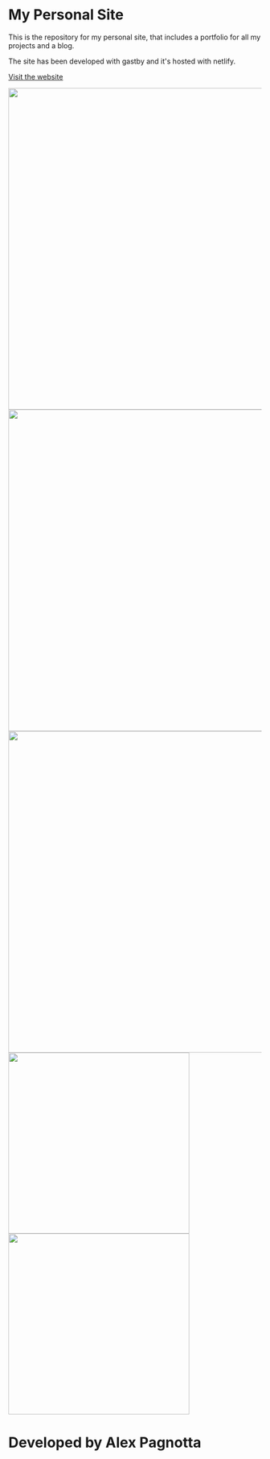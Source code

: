 # My Personal Site

This is the repository for my personal site, that includes a portfolio for all my projects and a blog.

The site has been developed with gastby and it's hosted with netlify.

[Visit the website](https://alexpagnotta.me)

<img src="https://i.imgur.com/7McVFMP.png" width="640" heigth="360">
<img src="https://i.imgur.com/eA0md7a.png" width="640" heigth="360">
<img src="https://i.imgur.com/SJiS4b8.png" width="640" heigth="360">
<img src="https://i.imgur.com/RKYWwn3.png" width="360" heigth="640">
<img src="https://i.imgur.com/3fPMsFI.png" width="360" heigth="640">

# Developed by Alex Pagnotta

